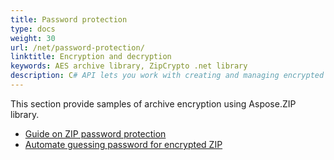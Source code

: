 ```yaml
---
title: Password protection
type: docs
weight: 30
url: /net/password-protection/
linktitle: Encryption and decryption
keywords: AES archive library, ZipCrypto .net library
description: C# API lets you work with creating and managing encrypted archives without the need of any other 3rd party applications and provides various methods to perform operations on archives.
---
```


This section provide samples of archive encryption using Aspose.ZIP library.
<ul>
 <li><a href="../password-protecting-archives/">Guide on ZIP password protection</a></li>
 <li><a href="../unlock-zip-password/">Automate guessing password for encrypted ZIP</a></li>
</p>